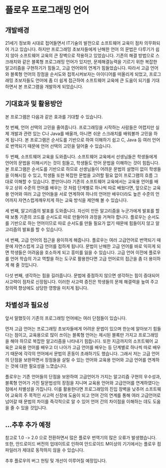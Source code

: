 # 플로우 프로그래밍 언어

## 개발배경

 21세기 정보화 시대로 접어들면서 IT기술의 발전으로 소프트웨어 교육이 점차 의무화되어 가고 있습니다. 하지만 프로그래밍 초보자들에게 난해한 언어
의 문법은 다루기가 쉽지 않아 소프트웨어 교육의 큰 장벽으로 작용하고 있었습니다. 기존의 해결 방법으로 스크래치와 같은 블록형 프로그래밍 언어가 있지만, 문제해결능력을 기르기 위한 복잡한 알고리즘을 구현하기가 힘들고, 고급 언어와의 연계가 힘들었습니다. 따라서 고급 언어와 블록형 언어의 장점을 순서도와 접목시켜보자는 아이디어를 떠올리게 되었고, 프로그래밍 초보자들도 언어에 좀 더 쉽게 접근하여 소프트웨어 교육에 큰 도움이 되기를 기대하면서 본 프로그램을 개발하게 되었습니다. 


## 기대효과 및 활용방안

본 프로그램은 다음과 같은 효과를 기대할 수 있습니다.

첫 번째, 언어 선택의 고민을 줄여줍니다. 프로그래밍을 시작하는 사람들은 어렵지만 실제 개발과 관련 있는 C나 Java를 배울까, 아니면 쉬운 스크래치를 배워볼까 고민을 하게 됩니다. 본 프로그램은 순서도를 기반으로 하여 이해하기 쉽고 C, Java 등 여러 언어로 번역되기 때문에 언어 선택의 고민을 덜어줄 수 있습니다.

두 번째, 소프트웨어 교육을 도와줍니다. 소프트웨어 교육에서 선생님들은 학생들에게 언어의 문법을 이해시키는 것이 힘들고, 학생들도 언어 문법을 이해하는 것이 힘듭니다. 본 프로그램은 순서도를 기반으로 하므로 선생님들이 어려운 문법의 설명이 없이 학생들을 이해시킬 수 있고, 학생들 또한
복잡한 문법을 고려할 필요 없이 프로그램의 흐름 그대로 이해할 수 있습니다. 뿐만아니라 기존의 소프트웨어 교육에서는 교육용 언어를 배우고 상위 수준의 언어를 배우는 것 처럼 단계별로 하나씩 따로 배웠다면, 앞으로는 교육용 언어와 여러 고급 언어들을 서로 연계하여 하나의 언어만 배우더라도 높은 수준의 언어까지 자연스럽게깨우치게 하는 교육 방식을 제안해 볼 수 있습니다.

세 번째, 알고리즘의 발표를 도와줍니다. 자신이 만든 알고리즘을 누군가에게 발표를 할 때 보통 기존의 코드를 순서도로 따로 만들어야 과정을 거쳐야 합니다. 플로우는 순서도를 기반으로 하는 언어이므로 따로 순서도를 만들 필요가 없기 때문에 힘들이지 않고 알고리즘의 발표를 할 수 있습니다.

네 번째, 고급 언어의 접근을 용이하게 해줍니다. 플로우는 여러 고급언어로 번역되기 때문에 자연스럽게 고급 언어를 접하게 됩니다. 문법이 난해한 고급 언어를 바로 익히게 되면 학생들은 어려움을 호소하게 되고 흥미를 잃을 수 있습니다. 고급 언어 이전에 플로우를 언어 학습의 가교 역할을 하는 도구로 활용한다면 고급 언어로의 접근을 좀 더 용이하게 해 줄 것입니다.

다섯 번째, 생각하는 힘을 길러줍니다. 문법에 중점하지 않으면 생각하는 힘이 증대되어 사고력이 점차로 신장됩니다. 이러한 사고력 증진은 학생들의 문제 해결력을 높여 주고 창의력 향상에도 상당한 영향을 미치게 됩니다.


## 차별성과 필요성

 앞서 말했듯이 기존의 프로그래밍 언어에는 여러 단점들이 있습니다.
 
 먼저 고급 언어는 프로그래밍 초보자들에게 어려운 문법이 있으며 한눈에 알아보기 힘들다는 점이고, 교육용으로 많이 쓰이는 블록형 언어는 제시된 블록만 가지고 프로그래밍을 해야 하므로 복잡한 알고리즘을 나타내기 힘듭니다. 또한 지금까지의 소프트웨어 교육은 교육용 언어를 배우고 더 나아가 고급 언어를 배우는 등 단계별로 하나씩 따로 배우기 때문에 각각의 언어에서 문법의 혼동이 초래하기도 했습니다. 그래서 저는 고급 언어의 단점을 보완하면서 장점들을 살릴 수 있는 언어와 교육용 언어와 고급 언어를 연계하는 것에 대한 필요성을 느꼈습니다.
 
 플로우는 기존 언어들의 단점을 보완하여 고급언어가 가지는 알고리즘 구현의 우수성과, 블록형 언어가 가진 탈문법성의 장점을 지니며 교육용 언어와 고급언어를 연계하였다는 점에서 차별성을 가집니다. 이를 활용한다면 프로그래밍의 진입 장벽을 낮추어 소프트웨어 교육의 주 목적인 사고력 신장에 도움이 되고 언어 간의 연계를 통해 여러 고급언어로 넘어갈 때 문법의 차이를 즉각적으로 알 수 있어 언어 간의 차이점을 이해하는 데도 도움을 줄 수 있을 것입니다.


## ...추후 추가 예정

참고로 1.0 -> 2.0 으로 전환하면서 많은 플로우 번역기의 많은 오류가 발생했습니다.
또한, 안드로이드 버전의 업데이트로 인하여 안드로이드 M이상의 기기에서는 플로우 컴파일러가 제대로 동작하지 않을 수 있습니다.

추후 플로우의 버그 헌팅 및 개선이 이루어질 예정입니다.
